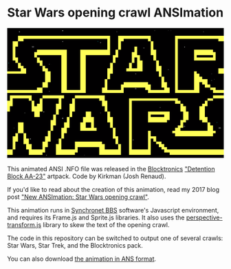 # Star Wars opening crawl ANSImation

![Opening crawl](https://raw.githubusercontent.com/Kirkman/sw-crawl/master/output/__BLOCKTRONICS_Detention_Block_AA-23_Star_Wars_Animated_NFO_File.gif)

This animated ANSI .NFO file was released in the [Blocktronics](http://www.blocktronics.org) ["Detention Block AA-23"](http://www.blocktronics.org/downloads/artpacks/blocktronics_detention_block_aa-23.zip) artpack. Code by Kirkman (Josh Renaud).

If you'd like to read about the creation of this animation, read my 2017 blog post ["New ANSImation: Star Wars opening crawl"](http://breakintochat.com/blog/2017/05/25/new-ansimation-star-wars-opening-crawl/).

This animation runs in [Synchronet BBS](http://www.synchro.net) software's Javascript environment, and requires its Frame.js and Sprite.js libraries. It also uses the [perspective-transform.js](https://github.com/jlouthan/perspective-transform) library to skew the text of the opening crawl.

The code in this repository can be switched to output one of several crawls: Star Wars, Star Trek, and the Blocktronics pack.

You can also download [the animation in ANS format](https://raw.githubusercontent.com/Kirkman/sw-crawl/master/output/__BLOCKTRONICS_Detention_Block_AA-23_Animated_NFO_File.ans).




